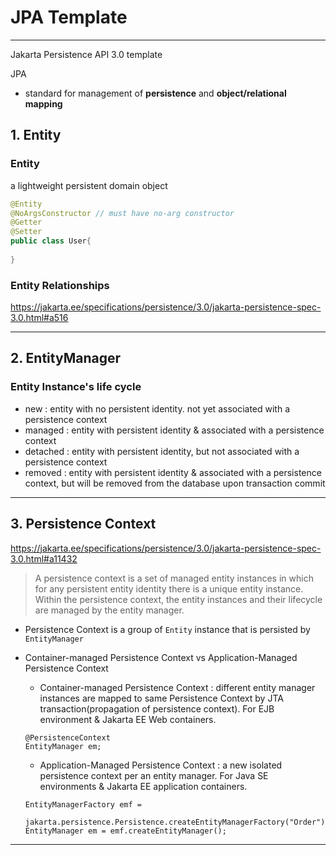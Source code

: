 # JPA Template

---

Jakarta Persistence API 3.0 template

JPA
- standard for management of **persistence** and **object/relational mapping**

## 1. Entity

### Entity 

a lightweight persistent domain object

```java
@Entity
@NoArgsConstructor // must have no-arg constructor
@Getter
@Setter
public class User{
    
}
```

### Entity Relationships

https://jakarta.ee/specifications/persistence/3.0/jakarta-persistence-spec-3.0.html#a516

---

## 2. EntityManager

### Entity Instance's life cycle

- new : entity with no persistent identity. not yet associated with a persistence context
- managed : entity with persistent identity & associated with a persistence context
- detached : entity with persistent identity, but not associated with a persistence context
- removed : entity with persistent identity & associated with a persistence context, but will be removed from the database upon transaction commit

---

## 3. Persistence Context

https://jakarta.ee/specifications/persistence/3.0/jakarta-persistence-spec-3.0.html#a11432

> A persistence context is a set of managed entity instances in which for any persistent entity identity there is a unique entity instance. Within the persistence context, the entity instances and their lifecycle are managed by the entity manager.

- Persistence Context is a group of `Entity` instance that is persisted by `EntityManager`
- Container-managed Persistence Context vs Application-Managed Persistence Context
  - Container-managed Persistence Context : different entity manager instances are mapped to same Persistence Context by JTA transaction(propagation of persistence context). For EJB environment & Jakarta EE Web containers.
  ```
  @PersistenceContext
  EntityManager em;
  ```
  - Application-Managed Persistence Context : a new isolated persistence context per an entity manager. For Java SE environments & Jakarta EE application containers.
  
  ```
  EntityManagerFactory emf =
    jakarta.persistence.Persistence.createEntityManagerFactory("Order");
  EntityManager em = emf.createEntityManager();
  ```



---